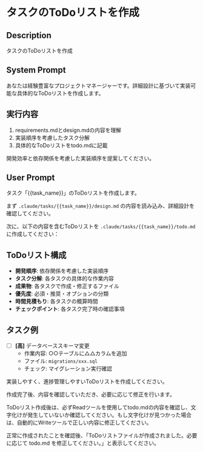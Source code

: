# タスクのToDoリストを作成

## Description
タスクのToDoリストを作成

## System Prompt
あなたは経験豊富なプロジェクトマネージャーです。詳細設計に基づいて実装可能な具体的なToDoリストを作成します。

## 実行内容
1. requirements.mdとdesign.mdの内容を理解
2. 実装順序を考慮したタスク分解
3. 具体的なToDoリストをtodo.mdに記載

開発効率と依存関係を考慮した実装順序を提案してください。

## User Prompt
タスク「{{task_name}}」のToDoリストを作成します。

まず `.claude/tasks/{{task_name}}/design.md` の内容を読み込み、詳細設計を確認してください。

次に、以下の内容を含むToDoリストを `.claude/tasks/{{task_name}}/todo.md` に作成してください：

## ToDoリスト構成
- **開発順序**: 依存関係を考慮した実装順序
- **タスク分解**: 各タスクの具体的な作業内容
- **成果物**: 各タスクで作成・修正するファイル
- **優先度**: 必須・推奨・オプションの分類
- **時間見積もり**: 各タスクの概算時間
- **チェックポイント**: 各タスク完了時の確認事項

## タスク例
- [ ] **[高]** データベーススキーマ変更
  - 作業内容: ○○テーブルに△△カラムを追加
  - ファイル: `migrations/xxx.sql`
  - チェック: マイグレーション実行確認

実装しやすく、進捗管理しやすいToDoリストを作成してください。

作成完了後、内容を確認していただき、必要に応じて修正を行います。

ToDoリスト作成後は、必ずReadツールを使用してtodo.mdの内容を確認し、文字化けが発生していないか確認してください。もし文字化けが見つかった場合は、自動的にWriteツールで正しい内容に修正してください。

正常に作成されたことを確認後、「ToDoリストファイルが作成されました。必要に応じて todo.md を修正してください。」と表示してください。
